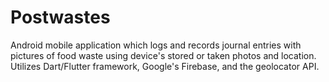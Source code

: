 # Postwastes
Android mobile application which logs and records journal entries with pictures of food waste using device's stored or taken photos and location. Utilizes Dart/Flutter framework, Google's Firebase, and the geolocator API.
